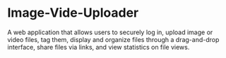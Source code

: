 # Image-Vide-Uploader
A web application that allows users to securely log in, upload image or video files, tag them, display and organize files through a drag-and-drop interface, share files via links, and view statistics on file views.
